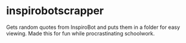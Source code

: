 # inspirobotscrapper
Gets random quotes from InspiroBot and puts them in a folder for easy viewing. Made this for fun while procrastinating schoolwork.
